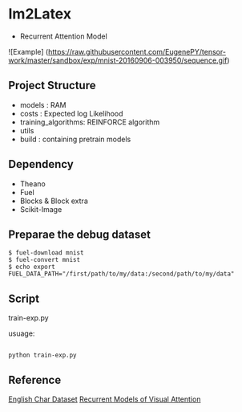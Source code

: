 Im2Latex
==
- Recurrent Attention Model

![Example] (https://raw.githubusercontent.com/EugenePY/tensor-work/master/sandbox/exp/mnist-20160906-003950/sequence.gif)

Project Structure
--
- models : RAM
- costs : Expected log Likelihood
- training\_algorithms: REINFORCE algorithm
- utils
- build : containing pretrain models

Dependency
--
- Theano
- Fuel
- Blocks & Block extra
- Scikit-Image

Preparae the debug dataset
--
```shell
$ fuel-download mnist
$ fuel-convert mnist
$ echo export FUEL_DATA_PATH="/first/path/to/my/data:/second/path/to/my/data"
```

Script
--
train-exp.py

usuage:
```shell
	
python train-exp.py
```


Reference
---
[English Char Dataset](http://www.ee.surrey.ac.uk/CVSSP/demos/chars74k/)
[Recurrent Models of Visual Attention](https://papers.nips.cc/paper/5542-recurrent-models-of-visual-attention.pdf)
